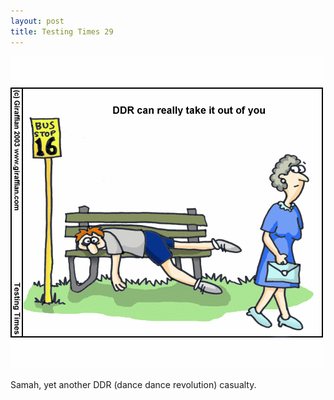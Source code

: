 ```yaml
---
layout: post
title: Testing Times 29
---
```

<img src="/images/tt0029.png">

Samah, yet another DDR (dance dance revolution) casualty. 